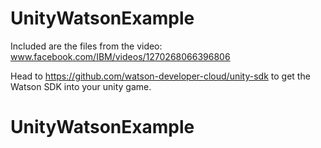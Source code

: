 # UnityWatsonExample
Included are the files from the video: www.facebook.com/IBM/videos/1270268066396806 

Head to https://github.com/watson-developer-cloud/unity-sdk to get the Watson SDK into your unity game.

# UnityWatsonExample
